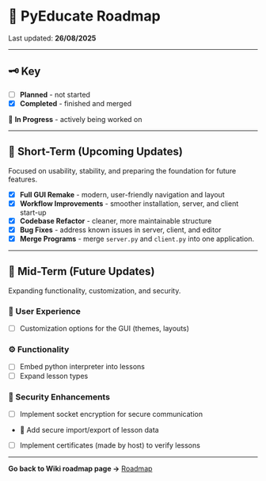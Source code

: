 # 📌 PyEducate Roadmap

Last updated: **26/08/2025**

---

## 🗝️ Key
- [ ] **Planned** - not started  
- [x] **Completed** - finished and merged

🔄 **In Progress** - actively being worked on

---

## 🚀 Short-Term (Upcoming Updates)
Focused on usability, stability, and preparing the foundation for future features.

- [x] **Full GUI Remake** - modern, user-friendly navigation and layout
- [x] **Workflow Improvements** - smoother installation, server, and client start-up
- [x] **Codebase Refactor** - cleaner, more maintainable structure
- [x] **Bug Fixes** - address known issues in server, client, and editor
- [x] **Merge Programs** - merge `server.py` and `client.py` into one application.

---

## 🔮 Mid-Term (Future Updates)
Expanding functionality, customization, and security.

### 🎨 User Experience
- [ ] Customization options for the GUI (themes, layouts)

### ⚙️ Functionality
- [ ] Embed python interpreter into lessons
- [ ] Expand lesson types

### 🔐 Security Enhancements
- [ ] Implement socket encryption for secure communication
- 🔄️ Add secure import/export of lesson data
- [ ] Implement certificates (made by host) to verify lessons

---

**Go back to Wiki roadmap page →** [Roadmap](https://github.com/shegue77/PyEducate/wiki/Roadmap)
